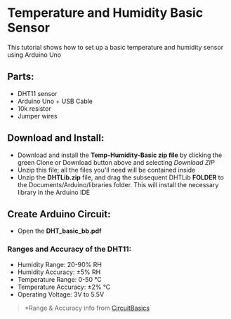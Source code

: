 # Temperature and Humidity Basic Sensor
This tutorial shows how to set up a basic temperature and humidity sensor using Arduino Uno

## Parts:
- DHT11 sensor
- Arduino Uno + USB Cable
- 10k resistor
- Jumper wires

## Download and Install:
- Download and install the **Temp-Humidity-Basic zip file** by clicking the green Clone or Download button above and selecting *Download ZIP*
- Unzip this file; all the files you'll need will be contained inside
- Unzip the **DHTLib.zip** file, and drag the subsequent DHTLib **FOLDER** to the Documents/Arduino/libraries folder. This will install the necessary library in the Arduino IDE

## Create Arduino Circuit:
- Open the **DHT_basic_bb.pdf**  


### Ranges and Accuracy of the DHT11:

- Humidity Range: 20-90% RH
- Humidity Accuracy: ±5% RH
- Temperature Range: 0-50 °C
- Temperature Accuracy: ±2% °C
- Operating Voltage: 3V to 5.5V

>*Range & Accuracy info from [CircuitBasics](http://www.circuitbasics.com/how-to-set-up-the-dht11-humidity-sensor-on-an-arduino/)
